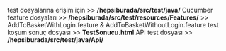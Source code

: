 test dosyalarına erişim için >> **/hepsiburada/src/test/java/**
Cucumber feature dosyaları >> **/hepsiburada/src/test/resources/Features/** >> AddToBasketWithLogin.feature & AddToBasketWithoutLogin.feature
test koşum sonuç dosyası >> **TestSonucu.html**
API test dosyası >> **/hepsiburada/src/test/java/Api/**
